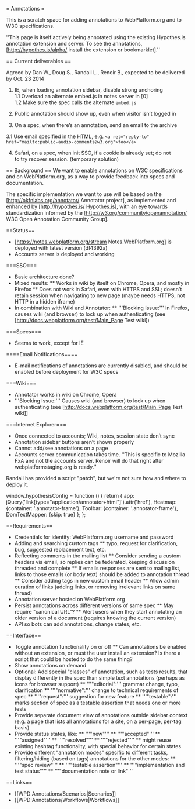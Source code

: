 = Annotations =

This is a scratch space for adding annotations to WebPlatform.org and to W3C specifications.

''This page is itself actively being annotated using the existing Hypothes.is annotation extension and server. To see the annotations,  [http://hypothes.is/alpha/ install the extension or bookmarklet].''

== Current deliverables ==

Agreed by Dan W., Doug S., Randall L., Renoir B., expected to be delivered by Oct. 23 2014

1. IE, when loading annotation sidebar, disable strong anchoring  
1.1 Overload an alternate embed.js in notes server in [0]  
1.2 Make sure the spec calls the alternate `embed.js`  

2. Public annotation should show up, even when visitor isn’t logged in  

3. On a spec, when there’s an annotation, send an email to the archive  

3.1 Use email specified in the HTML, e.g. `<a rel="reply-to"  
href="mailto:public-audio-comments@w3.org">foo</a>`  

4. Safari, on a spec, when init SSO, if a cookie is already set; do not  
to try recover session. (temporary solution)  


== Background ==
We want to enable annotations on W3C specifications and on WebPlatform.org, as a way to provide feedback into specs and documentation.

The specific implementation we want to use will be based on the [http://okfnlabs.org/annotator/ Annotator project], as implemented and enhanced by [http://hypothes.is/ Hypothes.is], with an eye towards standardization informed by the [http://w3.org/community/openannotation/ W3C Open Annotation Community Group].

==Status==
* [https://notes.webplatform.org/stream Notes.WebPlatform.org] is deployed with latest version (df4392a)
* Accounts server is deployed and working

===SSO===
* Basic architecture done?
* Mixed results:
** Works in wiki by itself on Chrome, Opera, and mostly in Firefox
** Does not work in Safari, even with HTTPS and SSL; doesn't retain session when navigating to new page (maybe needs HTTPS, not HTTP in a hidden iframe)
* In combination with Wiki and Annotator:
** '''Blocking Issue:''' In Firefox, causes wiki (and browser) to lock up when authenticating (see [http://docs.webplatform.org/test/Main_Page Test wiki])

===Specs===
* Seems to work, except for IE

====Email Notifications====
* E-mail notifications of annotations are currently disabled, and should be enabled before deployment for W3C specs

===Wiki===
* Annotator works in wiki on Chrome, Opera
* '''Blocking Issue:''' Causes wiki (and browser) to lock up when authenticating (see [http://docs.webplatform.org/test/Main_Page Test wiki]]

===Internet Explorer===
* Once connected to accounts; Wiki, notes, session state don’t sync
* Annotation sidebar buttons aren’t shown properly
* Cannot add/see annotations on a page
* Accounts server communication takes time. ''This is specific to Mozilla FxA and not the accounts server. Renoir will do that right after webplatformstaging.org is ready.''

Randall has provided a script "patch", but we're not sure how and where to deploy it.

 window.hypothesisConfig = function () {
   return {
     app: jQuery('link[type="application/annotator+html"]').attr('href'),
     Heatmap: {container: '.annotator-frame'},
     Toolbar: {container: '.annotator-frame'},
     DomTextMapper: {skip: true}
   };
 };

==Requirements==
* Credentials for identity: WebPlatform.org username and password
* Adding and searching custom tags
** typo, request for clarification, bug, suggested replacement text, etc.
* Reflecting comments in the mailing list
** Consider sending a custom headers via email, so replies can be federated, keeping discussion threaded and complete
** If emails responses are sent to mailing list, links to those emails (or body text) should be added to annotation thread
** Consider adding tags in new custom email header
** Allow admin curation of links (adding links, or removing irrelevant links on same thread)
* Annotation server hosted on WebPlatform.org
* Persist annotations across different versions of same spec
** May require "canonical URL"?
** Alert users when they start annotating an older version of a document (requires knowing the current version)
* API so bots can add annotations, change states, etc.

==Interface==
* Toggle annotation functionality on or off
** Can annotations be enabled without an extension, or must the user install an extension? Is there a script that could be hosted to do the same thing?
* Show annotations on demand
* Optional: Add special "classes" of annotation, such as tests results, that display differently in the spec than simple text annotations (perhaps as icons for browser support)
** '''"editorial":''' grammar change, typo, clarification
** '''"normative":''' change to technical requirements of spec
** '''"request":''' suggestion for new feature
** '''"testable":''' marks section of spec as a testable assertion that needs one or more tests
* Provide separate document view of annotations outside sidebar context (e.g. a page that lists all annotations for a site, on a per-page, per-tag basis)
* Provide status states, like:
** '''"new"''' 
** '''"accepted"''' 
** '''"assigned"''' 
** '''"resolved"''' 
** '''"rejected"''' 
** might reuse existing hashtag functionality, with special behavior for certain states
* Provide different "annotation modes" specific to different tasks, filtering/hiding (based on tags) annotations for the other modes:
** '''"spec review"''' 
** '''"testable assertion"''' 
** '''"implementation and test status"''' 
** '''"documentation note or link"'''

==Links==
* [[WPD:Annotations/Scenarios|Scenarios]]
* [[WPD:Annotations/Workflows|Workflows]]